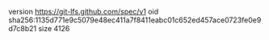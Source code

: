 version https://git-lfs.github.com/spec/v1
oid sha256:1135d771e9c5079e48ec411a7f8411eabc01c652ed457ace0723fe0e9d7c8b21
size 4126
